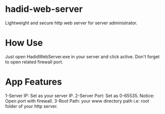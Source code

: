 # hadid-web-server
Lightweight and secure http web server for server administrator.

# How Use
Just open HadidWebServer.exe in your server and click active. Don't forget to open related firewall port.

# App Features
1-Server IP: Set as your server IP.
2-Server Port: Set as 0-65535. Notice: Open port with firewall.
3-Root Path: your www directory path i.e: root folder of your http server.  

